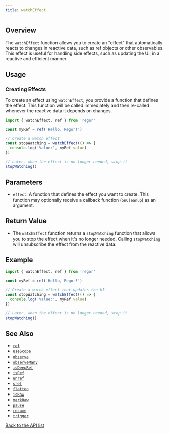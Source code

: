 ```yaml
---
title: watchEffect
---
```



## Overview

The `watchEffect` function allows you to create an "effect" that automatically reacts to changes in reactive data, such as ref objects or other observables. This effect is useful for handling side effects, such as updating the UI, in a reactive and efficient manner.

## Usage

### Creating Effects

To create an effect using `watchEffect`, you provide a function that defines the effect. This function will be called immediately and then re-called whenever the reactive data it depends on changes.

```ts
import { watchEffect, ref } from 'regor'

const myRef = ref('Hello, Regor!')

// Create a watch effect
const stopWatching = watchEffect(() => {
  console.log('Value:', myRef.value)
})

// Later, when the effect is no longer needed, stop it
stopWatching()
```

## Parameters

- `effect`: A function that defines the effect you want to create. This function may optionally receive a callback function (`onCleanup`) as an argument.

## Return Value

- The `watchEffect` function returns a `stopWatching` function that allows you to stop the effect when it's no longer needed. Calling `stopWatching` will unsubscribe the effect from the reactive data.

## Example

```ts
import { watchEffect, ref } from 'regor'

const myRef = ref('Hello, Regor!')

// Create a watch effect that updates the UI
const stopWatching = watchEffect(() => {
  console.log('Value:', myRef.value)
})

// Later, when the effect is no longer needed, stop it
stopWatching()
```

## See Also

- [`ref`](../ref.md)
- [`useScope`](../useScope.md)
- [`observe`](../observe.md)
- [`observeMany`](../observeMany.md)
- [`isDeepRef`](../isDeepRef.md)
- [`isRef`](../isRef.md)
- [`unref`](../unref.md)
- [`sref`](../sref.md)
- [`flatten`](../flatten.md)
- [`isRaw`](../isRaw.md)
- [`markRaw`](../markRaw.md)
- [`pause`](../pause.md)
- [`resume`](../resume.md)
- [`trigger`](../trigger.md)

[Back to the API list](../regor-api.md)
